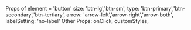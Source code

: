 Props of element = 'button'
size: 'btn-lg','btn-sm',
type: 'btn-primary','btn-secondary','btn-tertiary',
arrow: 'arrow-left','arrow-right','arrow-both',
labelSetting: 'no-label'
Other Props:
onClick, customStyles,

